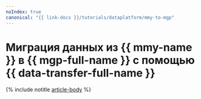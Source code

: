 ```yaml
---
noIndex: true
canonical: "{{ link-docs }}/tutorials/dataplatform/mmy-to-mgp"
---
```


# Миграция данных из {{ mmy-name }} в {{ mgp-full-name }} с помощью {{ data-transfer-full-name }}

{% include notitle [article-body](../../_tutorials/dataplatform/mmy-to-mgp.md) %}
